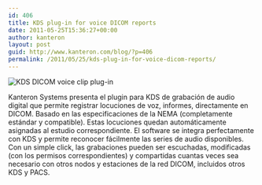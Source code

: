 ```yaml
---
id: 406
title: KDS plug-in for voice DICOM reports
date: 2011-05-25T15:36:27+00:00
author: kanteron
layout: post
guid: http://www.kanteron.com/blog/?p=406
permalink: /2011/05/25/kds-plug-in-for-voice-dicom-reports/
---
```

![KDS DICOM voice clip plug-in](http://farm6.static.flickr.com/5301/5758683210_ed3968b344.jpg)

Kanteron Systems presenta el plugin para KDS de grabación de audio digital que permite registrar locuciones de voz, informes, directamente en DICOM. Basado en las especificaciones de la NEMA (completamente estándar y compatible). Estas locuciones quedan automáticamente asignadas al estudio correspondiente. El software se integra perfectamente con KDS y permite reconocer fácilmente las series de audio disponibles. Con un simple click, las grabaciones pueden ser escuchadas, modificadas (con los permisos correspondientes) y compartidas cuantas veces sea necesario con otros nodos y estaciones de la red DICOM, incluidos otros KDS y PACS.